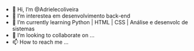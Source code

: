 - 👋 Hi, I’m @Adrielecoliveira
- 👀 I’m interestea em desenvolvimento back-end
- 🌱 I’m currently learning  Python | HTML | CSS | Análise e desenvolc de sistemas
- 💞️ I’m looking to collaborate on ...
- 📫 How to reach me ...

<!---
Adrielecoliveira/Adrielecoliveira is a ✨ special ✨ repository because its `README.md` (this file) appears on your GitHub profile.
You can click the Preview link to take a look at your changes.
--->
